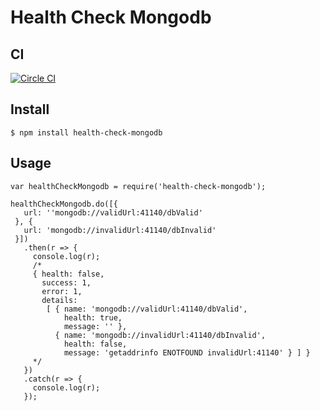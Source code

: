 # Health Check Mongodb

## CI
[![Circle CI](https://circleci.com/gh/LucasRodrigues/health-check-mongodb.svg?style=svg)](https://circleci.com/gh/LucasRodrigues/health-check-mongodb)

## Install

```
$ npm install health-check-mongodb
```

## Usage

```
var healthCheckMongodb = require('health-check-mongodb');

healthCheckMongodb.do([{
   url: ''mongodb://validUrl:41140/dbValid'
 }, {
   url: 'mongodb://invalidUrl:41140/dbInvalid'
 }])
   .then(r => {
     console.log(r);
     /*
     { health: false,
       success: 1,
       error: 1,
       details: 
        [ { name: 'mongodb://validUrl:41140/dbValid',
            health: true,
            message: '' },
          { name: 'mongodb://invalidUrl:41140/dbInvalid',
            health: false,
            message: 'getaddrinfo ENOTFOUND invalidUrl:41140' } ] }     
     */
   })
   .catch(r => {
     console.log(r);
   });
```